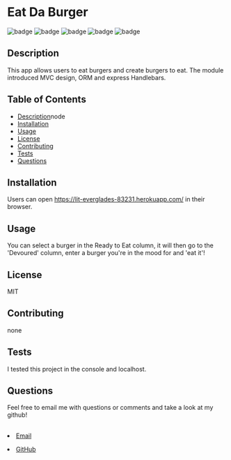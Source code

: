 <h1>Eat Da Burger</h1>    

  ![badge](https://https://img.shields.io/badge/-Express-blue)
  ![badge](https://img.shields.io/badge/-node%20js-orange)
  ![badge](https://img.shields.io/badge/-Inquirer-green)
  ![badge](https://img.shields.io/badge/-Handlebars-yellowgreen)
  ![badge](https://https://img.shields.io/badge/-MySQL-ff69b4)

  
## Description
  This app allows users to eat burgers and create burgers to eat.  The module introduced MVC design, ORM and express Handlebars.

## Table of Contents
- [Description](#description)node
- [Installation](#install)
- [Usage](#usage)
- [License](#license)
- [Contributing](#contributors)
- [Tests](#tests)
- [Questions](#questions)



## Installation
Users can open https://lit-everglades-83231.herokuapp.com/ in their browser.


## Usage
You can select a burger in the Ready to Eat column, it will then go to the 'Devoured' column, enter a burger you're in the mood for and 'eat it'!

## License
MIT

## Contributing
none

## Tests
I tested this project in the console and localhost.

## Questions
<p>Feel free to email me with questions or comments and take a look at my github!</p>
<br>
<li><a href="mailto:millerbgos@gmail.com" taget="_blank">Email</a</li>
<p></p>
 <li><a href="https://github.com/millerbee/" target="_blank">GitHub</a></li>
<br>

